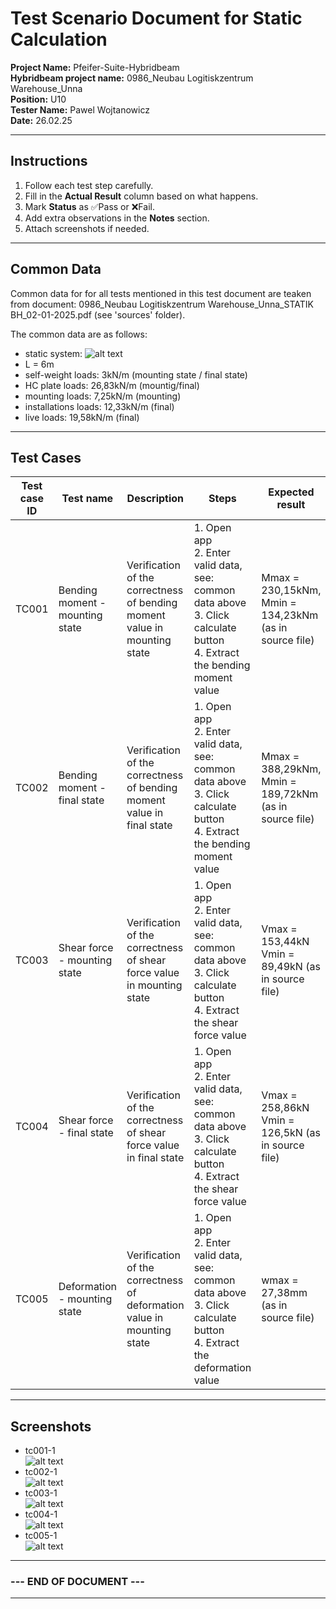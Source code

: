 # Test Scenario Document for Static Calculation

**Project Name:** Pfeifer-Suite-Hybridbeam  
**Hybridbeam project name:**   0986_Neubau Logitiskzentrum Warehouse_Unna   
**Position:** U10  
**Tester Name:** Pawel Wojtanowicz  
**Date:** 26.02.25  

---
## Instructions

1. Follow each test step carefully.  
2. Fill in the **Actual Result** column based on what happens.  
3. Mark **Status** as ✅Pass or ❌Fail.  
4. Add extra observations in the **Notes** section.  
5. Attach screenshots if needed.
---
## Common Data

Common data for for all tests mentioned in this test document are teaken from document: 0986_Neubau Logitiskzentrum Warehouse_Unna_STATIK BH_02-01-2025.pdf (see 'sources' folder).  

The common data are as follows:
- static system: ![alt text](../../sources/static-system.png)
- L = 6m
- self-weight loads: 3kN/m (mounting state / final state)
- HC plate loads: 26,83kN/m (mountig/final)
- mounting loads: 7,25kN/m (mounting)
- installations loads: 12,33kN/m (final)
- live loads: 19,58kN/m (final)

---

## Test Cases
| Test case ID | Test name | Description | Steps | Expected result | Actual result | Notes | Status |
|-----------|-----------|-----------|-----------|-----------|-----------|-----------|-----------|
| TC001 | Bending moment - mounting state |Verification of the correctness of bending moment value in mounting state | 1. Open app <br> 2. Enter valid data, see: common data above <br> 3. Click calculate button <br> 4. Extract the bending moment value |Mmax = 230,15kNm, Mmin = 134,23kNm (as in source file)|Mmax = 230,15kNm, Mmin = 134,23kNm |see: tc001-1|✅Pass| 
| TC002 | Bending moment - final state |Verification of the correctness of bending moment value in final state | 1. Open app <br> 2. Enter valid data, see: common data above <br> 3. Click calculate button <br> 4. Extract the bending moment value |Mmax = 388,29kNm, Mmin = 189,72kNm (as in source file)|Mmax = 388,29kNm, Mmin = 189,72kNm |see: tc002-1|✅Pass| 
| TC003 | Shear force - mounting state |Verification of the correctness of shear force value in mounting state | 1. Open app <br> 2. Enter valid data, see: common data above <br> 3. Click calculate button <br> 4. Extract the shear force value |Vmax = 153,44kN Vmin = 89,49kN (as in source file)|Vmax = 153,44kN Vmin = 89,49kN |see: tc003-1|✅Pass| 
| TC004 | Shear force - final state |Verification of the correctness of shear force value in final state | 1. Open app <br> 2. Enter valid data, see: common data above <br> 3. Click calculate button <br> 4. Extract the shear force value |Vmax = 258,86kN Vmin = 126,5kN (as in source file)|Vmax = 258,86kN Vmin = 126,48kN |see: tc004-1|✅Pass| 
| TC005 | Deformation - mounting state |Verification of the correctness of deformation value in mounting state | 1. Open app <br> 2. Enter valid data, see: common data above <br> 3. Click calculate button <br> 4. Extract the deformation value |wmax = 27,38mm (as in source file)|wmax = -4,16mm |see: tc005-1<br> value & graph direction <br> - to discuss with @WojciechRadkiewicz first|❌Fail| 





---
## Screenshots

- tc001-1  
![alt text](img/tc001-1.png)
- tc002-1  
![alt text](img/tc002-1.png)
- tc003-1  
![alt text](img/tc003-1.png)
- tc004-1  
![alt text](img/tc004-1.png)
- tc005-1  
![alt text](img/tc005-1.png)





---
### --- END OF DOCUMENT ---
---
